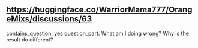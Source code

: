 ## https://huggingface.co/WarriorMama777/OrangeMixs/discussions/63

contains_question: yes
question_part: What am I doing wrong? Why is the result do different?